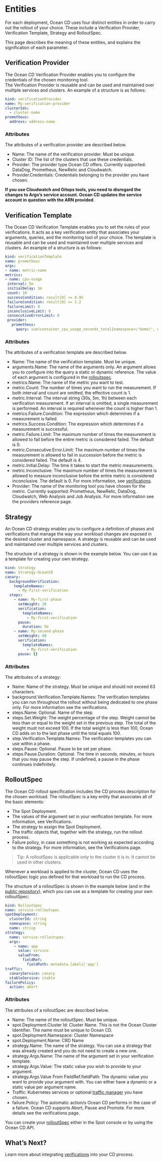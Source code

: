 # Entities

For each deployment, Ocean CD uses four distinct entities in order to carry out the rollout of your choice. These include a Verification Provider, Verification Template, Strategy and RolloutSpec.

This page describes the meaning of these entities, and explains the signification of each parameter.

## Verification Provider

The Ocean CD Verification Provider enables you to configure the credentials of the chosen monitoring tool.  
The Verification Provider is reusable and can be used and maintained over multiple services and clusters. An example of a structure is as follows:

```yaml
kind: verificationProvider
name: My-verification-provider
clusterIds:
  - cluster-name
prometheus:
  address: address-name
```

### Attributes

The attributes of a verification provider are described below.

- Name: The name of the verification provider. Must be unique.
- Cluster ID: The list of the clusters that use these credentials.
- Provider: The provider type Ocean CD offers. Currently supported: DataDog, Prometheus, NewRelic and Cloudwatch.
- Provider.Credentials: Credentials belonging to the provider you have chosen.

**If you use Cloudwatch and Gitops tools, you need to disregard the changes to Argo’s service account. Ocean CD updates the service account in question with the ARN provided**.

## Verification Template

The Ocean CD Verification Template enables you to set the rules of your verifications. It acts as a key verification entity that associates your arguments, queries, and the monitoring tool of your choice. The template is reusable and can be used and maintained over multiple services and clusters. An example of a structure is as follows:

```yaml
kind: verificationTemplate
name: prometheus
args:
- name: metric-name
metrics:
- name: cpu-usage
 interval: 5m
 initialDelay: 1m
 count: 10
 successCondition: result[0] <= 0.95
 failureCondition: result[0] >= 1.2
 failureLimit: 0
 inconclusiveLimit: 0
 consecutiveErrorLimit: 0
 provider:
   prometheus:
     query: sum(container_cpu_usage_seconds_total{namespace=\"demo\", endpoint=\"{{args.metric-name}}\"})
```

### Attributes

The attributes of a verification template are described below.

- Name: The name of the verification template. Must be unique.
- arguments.Name: The name of the arguments only. An argument allows you to configure into the query a static or dynamic reference. The value of each argument is configured in the [rolloutspec](ocean-cd/concepts-features/entities?id=rolloutspec).
- metrics.Name: The name of the metric you want to test.
- metric.Count: The number of times you want to run the measurement. If both interval and count are omitted, the effective count is 1.
- metric.Interval: The interval string (30s, 5m, 1h) between each verification measurement. If an interval is omitted, a single measurement is performed. An interval is required whenever the count is higher than 1.
- metrics.Failure.Condition: The expression which determines if a measurement is failed.
- metrics.Success.Condition: The expression which determines if a measurement is successful.
- metric.Failure.Limit: The maximum number of times the measurement is allowed to fail before the entire metric is considered failed. The default is 0.
- metric.Consecutive.Error.Limit: The maximum number of times the measurement is allowed to fail in succession before the metric is considered failed. The default is 4.
- metric.Initial.Delay: The time it takes to start the metric measurements.
- metric.Inconclusive: The maximum number of times the measurement is allowed to measure inconclusive before the entire metric is considered inconclusive. The default is 0. For more information, see [verifications](ocean-cd/concepts-features/verifications).
- Provider: The name of the monitoring tool you have chosen for the metric. Currently supported: Prometheus, NewRelic, DataDog, Cloudwatch, Web Analysis and Job Analysis. For more information see the providers reference page.

## Strategy

An Ocean CD strategy enables you to configure a definition of phases and verifications that manage the way your workload changes are exposed in the desired cluster and namespace. A strategy is reusable and can be used and maintained over multiple services and clusters.

The structure of a strategy is shown in the example below. You can use it as a template for creating your own strategy.

```yaml
kind: Strategy
name: Strategy-OceanCD
canary:
  backgroundVerification:
    templateNames:
      - My-first-verification
  steps:
    - name: My-first-phase
      setWeight: 20
      verification:
        templateNames:
          - My-first-verification
      pause:
        duration: 5m
    - name: My-second-phase
      setWeight: 80
      verification:
        templateNames:
          - My-first-verification
      pause: {}
```

### Attributes

The attributes of a strategy:

- Name: Name of the strategy. Must be unique and should not exceed 63 characters.
- background.Verification.Template.Names: The verification templates you can run throughout the rollout without being dedicated to one phase only. For more information see the verifications.
- steps.Name: Optional. Name of the step.
- steps.Set.Weight: The weight percentage of the step. Weight cannot be less than or equal to the weight set in the previous step. The total of the weight must not exceed 100. If the total weight is less than 100, Ocean CD adds on to the last phase until the total equals 100.
- step.Verification.Template.Names: The verification templates you can use within a phase.
- steps.Pause: Optional. Pause to be set per phase.
- steps.Pause.Duration: Optional. The time in seconds, minutes, or hours that you may pause the step. If undefined, a pause in the phase continues indefinitely.

## RolloutSpec

The Ocean CD rollout specification includes the CD process description for the chosen workload. The rolloutSpec is a key entity that associates all of the basic elements:

- The Spot Deployment.
- The values of the argument set in your verification template. For more information, see Verifications.
- The strategy to assign the Spot Deployment.
- The traffic objects that, together with the strategy, run the rollout process.
- Failure policy, in case something is not working as expected according to the strategy. For more information, see the Verifications page.

> Tip: A rolloutSpec is applicable only to the cluster it is in. It cannot be used in other clusters.

Whenever a workload is applied to the cluster, Ocean CD uses the rolloutSpec logic you defined for that workload to run the CD process.

The structure of a rolloutSpec is shown in the example below (and in the [public repository](https://github.com/spotinst/spot-oceancd-releases/tree/main/Quick%20Start%20%26%20Examples)), which you
can use as a template for creating your own rolloutSpec:

```yaml
kind: RolloutSpec
name: service-rolloutspec
spotDeployment:
  clusterId: string
  namespace: string
  name: string
strategy:
  name: service-rolloutspec
  args:
    - name: app
      value: service
      valueFrom:
        fieldRef:
          fieldPath: metadata.labels['app']
traffic:
  canaryService: canary
  stableService: stable
failurePolicy:
  action: abort
```

### Attributes

The attributes of a rolloutSpec are described below.

- Name: The name of the rolloutSpec. Must be unique.
- spot.Deployment.Cluster Id: Cluster Name. This is not the Ocean Cluster Identifier. The name must be unique to Ocean CD.
- spot.Deployment.Namespace: Cluster Namespace
- spot.Deployment.Name: CRD Name
- strategy.Name: The name of the strategy. You can use a strategy that was already created and you do not need to create a new one.
- strategy.Args.Name: The name of the argument set in your verification template.
- strategy.Args.Value: The static value you wish to provide to your argument.
- strategy.Args.Value From FieldRef.fieldPath: The dynamic value you want to provide your argument with. You can either have a dynamic or a static value per argument name.
- Traffic: Kubernetes services or optional [traffic manager](ocean-cd/getting-started/traffic-manager-reference) you have chosen.
- failure.Policy: The automatic action/s Ocean CD performs in the case of a failure. Ocean CD supports Abort, Pause and Promote. For more details see the verifications page.

You can create your [rolloutSpec](ocean-cd/getting-started/) either in the Spot console or by using the Ocean CD API.

## What’s Next?

Learn more about integrating [verifications](ocean-cd/concepts-features/verifications) into your CD process.

